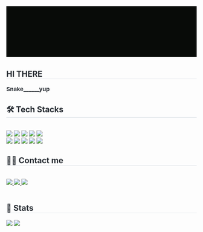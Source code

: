 <div align= "center">
    <img src="https://github.com/2joonkim/2joonkim/blob/main/Profile.gif?raw=true" />
    </div>
    <div style="text-align: left;"> 
    <h2 style="border-bottom: 1px solid #d8dee4; color: #282d33;"> HI THERE </h2>  
    <div style="font-weight: 700; font-size: 15px; text-align: left; color: #282d33;"> Snake______yup </div> 
    </div>
    <div style="text-align: left;">
    <h2 style="border-bottom: 1px solid #d8dee4; color: #282d33;"> 🛠️ Tech Stacks </h2> <br> 
    <div style="margin: ; text-align: left;" "text-align: left;"> <img src="https://img.shields.io/badge/Github-181717?style=flat&logo=Github&logoColor=white">
          <img src="https://img.shields.io/badge/Git-F05032?style=flat&logo=Git&logoColor=white">
          <img src="https://img.shields.io/badge/GitHub Pages-222222?style=flat&logo=GitHub Pages&logoColor=white">
          <img src="https://img.shields.io/badge/HTML5-E34F26?style=flat&logo=HTML5&logoColor=white">
          <img src="https://img.shields.io/badge/Notion-000000?style=flat&logo=Notion&logoColor=white">
          <br/><img src="https://img.shields.io/badge/Java-007396?style=flat&logo=Java&logoColor=white">
          <img src="https://img.shields.io/badge/Slack-4A154B?style=flat&logo=Slack&logoColor=white">
          <img src="https://img.shields.io/badge/Discord-5865F2?style=flat&logo=Discord&logoColor=white">
          <img src="https://img.shields.io/badge/Docker-2496ED?style=flat&logo=Docker&logoColor=white">
          <img src="https://img.shields.io/badge/React-61DAFB?style=flat&logo=React&logoColor=white">
          <br/></div>
    </div>
    <div style="text-align: left;">
    <h2 style="border-bottom: 1px solid #d8dee4; color: #282d33;"> 🧑‍💻 Contact me </h2> <br> 
    <div style="text-align: left;"> <a href=> <img src="https://img.shields.io/badge/Instagram-E4405F?style=flat&logo=Instagram&logoColor=white&link="> </a>
         <a href=> <img src="https://img.shields.io/badge/Velog-20C997?style=flat&logo=Velog&logoColor=white&link="> </a>
         <a href=mailto:> <img src="https://img.shields.io/badge/Gmail-EA4335?style=flat&logo=Gmail&logoColor=white&link=mailto:"> </a>
          </div>  <br> 
     </div>
    <div style="text-align: left;"> 
        <h2 style="border-bottom: 1px solid #d8dee4; color: #282d33;"> 🏅 Stats </h2> 
        <div style="text-align: left;"> 
            <img src="https://github-readme-stats.vercel.app/api?username=2joonkim&bg_color=180,ffffff,00000000&title_color=000000&text_color=000000" />
            <img src="https://github-readme-stats.vercel.app/api/top-langs/?username=2joonkim&layout=compact&bg_color=180,ffffff,00000000&title_color=000000&text_color=000000&card_width=495&langs_count=4" />
        </div> 
    </div>
